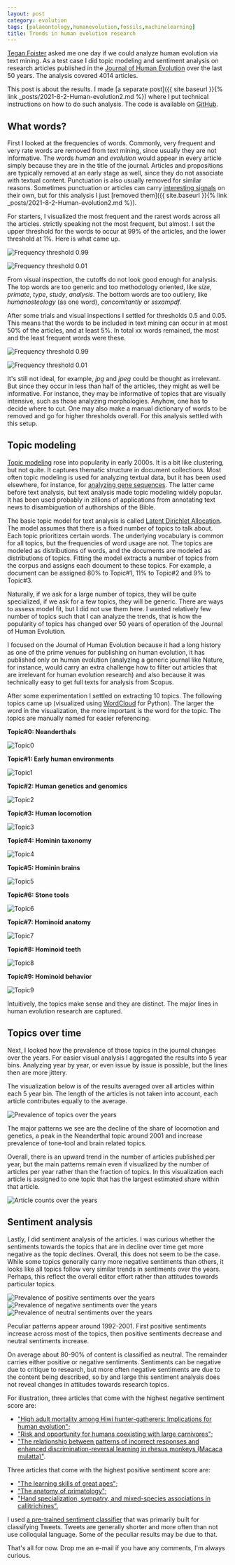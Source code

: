 ```yaml
---
layout: post
category: evolution
tags: [palaeontology,humanevolution,fossils,machinelearning]
title: Trends in human evolution research
---
```


[Tegan Foister](https://www2.helsinki.fi/en/people/people-finder/tegan-foister-9421865) asked me one day if we could analyze human evolution via text mining. As a test case I did topic modeling and sentiment analysis on research articles published in the [Journal of Human Evolution](https://www.journals.elsevier.com/journal-of-human-evolution) over the last 50 years. The analysis covered 4014 articles.

This post is about the results. I made [a separate post]({{ site.baseurl }}{% link _posts/2021-8-2-Human-evolution2.md %}) where I put technical instructions on how to do such analysis. The code is available on [GitHub](https://github.com/zliobaite/text_mining_human_evolution).

## What words?

First I looked at the frequencies of words. Commonly, very frequent and very rate words are removed from text mining, since usually they are not informative. The words *human* and *evolution* would appear in every article simply because they are in the title of the journal. Articles and propositions are typically removed at an early stage as well, since they do not associate with textual content. Punctuation is also usually removed for similar reasons. Sometimes punctuation or articles can carry [interesting signals](https://medium.com/@neuroecology/punctuation-in-novels-8f316d542ec4) on their own, but for this analysis I just [removed them]({{ site.baseurl }}{% link _posts/2021-8-2-Human-evolution2.md %}).

For starters, I visualized the most frequent and the rarest words across all the articles. strictly speaking not the most frequent, but almost. I set the upper threshold for the words to occur at 99% of the articles, and the lower threshold at 1%. Here is what came up.

![Frequency threshold 0.99](/assets/frequent_words1.png)

![Frequency threshold 0.01](/assets/frequent_words2.png)

From visual inspection, the cutoffs do not look good enough for analysis. The top words are too generic and too methodology oriented, like  *size*, *primate*, *type*, *study*, *analysis*. The bottom words are too outliery, like *humanosteology* (as one word), *concomitantly* or *ssxampdf*.

After some trials and visual inspections I settled for thresholds 0.5 and 0.05. This means that the words to be included in text mining can occur in at most 50% of the articles, and at least 5%. In total xx words remained, the most and the least frequent words were these.

![Frequency threshold 0.99](/assets/frequent_words3.png)

![Frequency threshold 0.01](/assets/frequent_words4.png)

It's still not ideal, for example, *jpg* and *jpeg* could be thought as irrelevant. But since they occur in less than half of the articles, they might as well be informative. For instance, they may be informative of topics that are visually intensive, such as those analyzing morphologies. Anyhow, one has to decide where to cut. One may also make a manual dictionary of words to be removed and go for higher thresholds overall. For this analysis settled with this setup.

## Topic modeling

[Topic modeling](https://en.wikipedia.org/wiki/Topic_model) rose into popularity in early 2000s. It is a bit like clustering, but not quite. It captures thematic structure in document collections. Most often topic modeling is used for analyzing textual data, but it has been used elsewhere, for instance, for [analyzing gene sequences](https://www.genetics.org/content/155/2/945). The latter came before text analysis, but text analysis made topic modeling widely popular. It has been used probably in zillions of applications from annotating text news to disambiguation of authorships of the Bible.

The basic topic model for text analysis is called [Latent Dirichlet Allocation](https://www.jmlr.org/papers/volume3/blei03a/blei03a.pdf). The model assumes that there is a fixed number of topics to talk about. Each topic prioritizes certain words. The underlying vocabulary is common for all topics, but the frequencies of word usage are not. The topics are modeled as distributions of words, and the documents are modeled as distributions of topics. Fitting the model extracts a number of topics from the corpus and assigns each document to these topics. For example, a document can be assigned 80% to Topic#1, 11% to Topic#2 and 9% to Topic#3.

Naturally, if we ask for a large number of topics, they will be quite specialized, if we ask for a few topics, they will be generic. There are ways to assess model fit, but I did not use them here. I wanted relatively few number of topics such that I can analyze the trends, that is how the popularity of topics has changed over 50 years of operation of the Journal of Human Evolution.

I focused on the Journal of Human Evolution because it had a long history as one of the prime venues for publishing on human evolution, it has published only on human evolution (analyzing a generic journal like Nature, for instance, would carry an extra challenge how to filter out articles that are irrelevant for human evolution research) and also because it was technically easy to get full texts for analysis from Scopus.

After some experimentation I settled on extracting 10 topics. The following topics came up (visualized using [WordCloud](https://amueller.github.io/word_cloud/) for Python). The larger the word in the visualization, the more important is the word for the topic. The topics are manually named for easier referencing.

**Topic#0: Neanderthals**

![Topic0](/assets/topic0.png)

**Topic#1: Early human environments**

![Topic1](/assets/topic1.png)

**Topic#2: Human genetics and genomics**

![Topic2](/assets/topic2.png)

**Topic#3: Human locomotion**

![Topic3](/assets/topic3.png)

**Topic#4: Hominin taxonomy**

![Topic4](/assets/topic4.png)

**Topic#5: Hominin brains**

![Topic5](/assets/topic5.png)

**Topic#6: Stone tools**

![Topic6](/assets/topic6.png)

**Topic#7: Hominoid anatomy**

![Topic7](/assets/topic7.png)

**Topic#8: Hominoid teeth**

![Topic8](/assets/topic8.png)

**Topic#9: Hominoid behavior**

![Topic9](/assets/topic9.png)

Intuitively, the topics make sense and they are distinct. The major lines in human evolution research are captured.

## Topics over time

Next, I looked how the prevalence of those topics in the journal changes over the years. For easier visual analysis I aggregated the results into 5 year bins. Analyzing year by year, or even issue by issue is possible, but the lines then are more jittery.

The visualization below is of the results averaged over all articles within each 5 year bin. The length of the articles is not taken into account, each article contributes equally to the average.

![Prevalence of topics over the years](/assets/topics_fractions.png)

The major patterns we see are the decline of the share of locomotion and genetics, a peak in the Neanderthal topic around 2001 and increase prevalence of tone-tool and brain related topics.

Overall, there is an upward trend in the number of articles published per year, but the main patterns remain even if visualized by the number of articles per year rather than the fraction of topics. In this visualization each article is assigned to one topic that has the largest estimated share within that article.

![Article counts over the years](/assets/topics_counts.png)

## Sentiment analysis

Lastly, I did sentiment analysis of the articles. I was curious whether the sentiments towards the topics that are in decline over time get more negative as the topic declines. Overall, this does not seem to be the case. While some topics generally carry more negative sentiments than others, it looks like all topics follow very similar trends in sentiments over the years. Perhaps, this reflect the overall editor effort rather than attitudes towards particular topics.

![Prevalence of positive sentiments over the years](/assets/topics_positive.png)
![Prevalence of negative sentiments over the years](/assets/topics_negative.png)
![Prevalence of neutral sentiments over the years](/assets/topics_neutral.png)

Peculiar patterns appear around 1992-2001. First positive sentiments increase across most of the topics, then positive sentiments decrease and neutral sentiments increase.

On average about 80-90% of content is classified as neutral. The remainder carries either positive or negative sentiments. Sentiments can be negative due to critique to research, but more often negative sentiments are due to the content being described, so by and large this sentiment analysis does not reveal changes in attitudes towards research topics.

For illustration, three articles that come with the highest negative sentiment score are:
- ["High adult mortality among Hiwi hunter-gatherers: Implications for human evolution";](https://www.sciencedirect.com/science/article/abs/pii/S0047248406002193)
- ["Risk and opportunity for humans coexisting with large carnivores";](https://www.sciencedirect.com/science/article/abs/pii/S0047248498902688)
- ["The relationship between patterns of incorrect responses and enhanced discrimination-reversal learning in rhesus monkeys (Macaca mulatta)"](https://www.sciencedirect.com/science/article/abs/pii/0047248489900754).

Three articles that come with the highest positive sentiment score are:
- ["The learning skills of great apes";](https://www.sciencedirect.com/science/article/abs/pii/0047248473900730)
- ["The anatomy of primatology";](https://www.sciencedirect.com/science/article/abs/pii/0047248472901091)
- ["Hand specialization, sympatry, and mixed-species associations in callitrichines".](https://www.sciencedirect.com/science/article/abs/pii/0047248472901091)

I used [a pre-trained sentiment classifier](https://www.nltk.org/api/nltk.sentiment.html) that was primarily built for classifying Tweets. Tweets are generally shorter and more often than not use colloquial language. Some of the peculiar results may be due to that.

That's all for now. Drop me an e-mail if you have any comments, I'm always curious.
